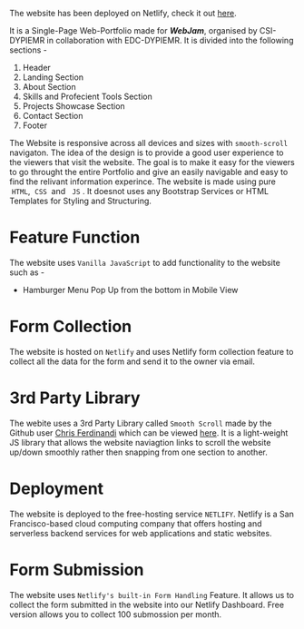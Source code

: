 The website has been deployed on Netlify, check it out [here](http://webjam-portfolio-website.netlify.app/).

It is a Single-Page Web-Portfolio made for ***WebJam***, organised by CSI-DYPIEMR in collaboration with EDC-DYPIEMR. It is divided into the following sections - 
1. Header
2. Landing Section
3. About Section
4. Skills and Profecient Tools Section
5. Projects Showcase Section
6. Contact Section
7. Footer

The Website is responsive across all devices and sizes with `smooth-scroll` navigaton. The idea of the design is to provide a good user experience to the viewers that visit the website. The goal is to make it easy for the viewers to go throught the entire Portfolio and give an easily navigable and easy to find the relivant information experince. The website is made using pure &nbsp;`HTML`, &nbsp;`CSS`&nbsp; and &nbsp; `JS`&nbsp;. It doesnot uses any Bootstrap Services or HTML Templates for Styling and Structuring. 

# Feature Function 

The website uses `Vanilla JavaScript` to add functionality to the website such as - 
- Hamburger Menu Pop Up from the bottom in Mobile View

# Form Collection

The website is hosted on `Netlify` and uses Netlify form collection feature to collect all the data for the form and send it to the owner via email.

# 3rd Party Library

The webite uses a 3rd Party Library called `Smooth Scroll` made by the Github user [Chris Ferdinandi](https://github.com/cferdinandi) which can be viewed [here](https://github.com/cferdinandi/smooth-scroll). It is a light-weight JS library that allows the website naviagtion links to scroll the website up/down smoothly rather then snapping from one section to another.

# Deployment

The website is deployed to the free-hosting service `NETLIFY`. Netlify is a San Francisco-based cloud computing company that offers hosting and serverless backend services for web applications and static websites.

# Form Submission

The website uses `Netlify's built-in Form Handling` Feature. It allows us to collect the form submitted in the website into our Netlify Dashboard. Free version allows you to collect 100 submossion per month.
